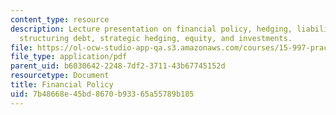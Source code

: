 ```yaml
---
content_type: resource
description: Lecture presentation on financial policy, hedging, liability management,
  structuring debt, strategic hedging, equity, and investments.
file: https://ol-ocw-studio-app-qa.s3.amazonaws.com/courses/15-997-practice-of-finance-advanced-corporate-risk-management-spring-2009/7b48668e45bd8670b93365a55789b185_MIT15_997s09_lec04_1.pdf
file_type: application/pdf
parent_uid: b6030642-2248-7df2-3711-43b67745152d
resourcetype: Document
title: Financial Policy
uid: 7b48668e-45bd-8670-b933-65a55789b185
---
```

